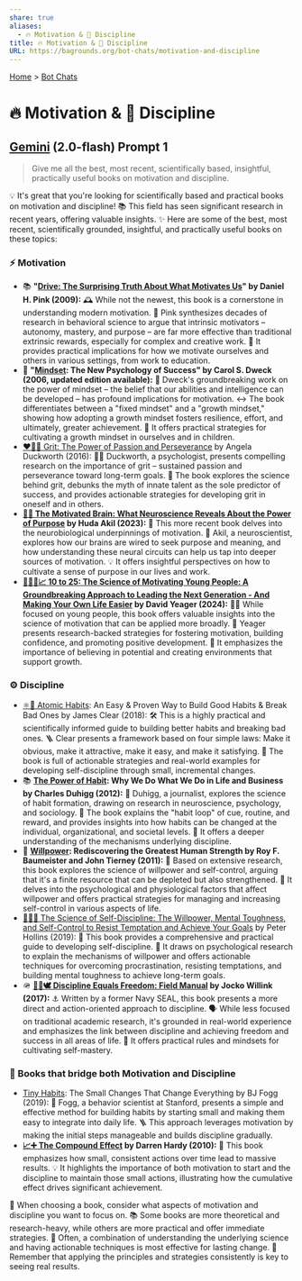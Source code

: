 ```yaml
---
share: true
aliases:
  - 🔥 Motivation & 🧘 Discipline
title: 🔥 Motivation & 🧘 Discipline
URL: https://bagrounds.org/bot-chats/motivation-and-discipline
---
```

[Home](../index.md) > [Bot Chats](./index.md)  
# 🔥 Motivation & 🧘 Discipline  
## [Gemini](../software/gemini.md) (2.0-flash) Prompt 1  
> Give me all the best, most recent, scientifically based, insightful, practically useful books on motivation and discipline.  
  
💡 It's great that you're looking for scientifically based and practical books on motivation and discipline! 📚 This field has seen significant research in recent years, offering valuable insights. ✨ Here are some of the best, most recent, scientifically grounded, insightful, and practically useful books on these topics:  
  
### ⚡️ Motivation  
  
* 📚 **"[Drive: The Surprising Truth About What Motivates Us](../books/drive-the-surprising-truth-about-what-motivates-us.md)" by Daniel H. Pink (2009):** 🕰️ While not the newest, this book is a cornerstone in understanding modern motivation. 🧪 Pink synthesizes decades of research in behavioral science to argue that intrinsic motivators – autonomy, mastery, and purpose – are far more effective than traditional extrinsic rewards, especially for complex and creative work. 💼 It provides practical implications for how we motivate ourselves and others in various settings, from work to education.  
* 🧠 **"[Mindset](../books/mindset.md): The New Psychology of Success" by Carol S. Dweck (2006, updated edition available):** 🌟 Dweck's groundbreaking work on the power of mindset – the belief that our abilities and intelligence can be developed – has profound implications for motivation. ↔️ The book differentiates between a "fixed mindset" and a "growth mindset," showing how adopting a growth mindset fosters resilience, effort, and ultimately, greater achievement. 🌱 It offers practical strategies for cultivating a growth mindset in ourselves and in children.  
* [❤️‍🔥💪 Grit: The Power of Passion and Perseverance](../books/grit-the-power-of-passion-and-perseverance.md) by Angela Duckworth (2016): 👩‍🔬 Duckworth, a psychologist, presents compelling research on the importance of grit – sustained passion and perseverance toward long-term goals. 🔬 The book explores the science behind grit, debunks the myth of innate talent as the sole predictor of success, and provides actionable strategies for developing grit in oneself and in others.  
* **[🎯🧠 The Motivated Brain: What Neuroscience Reveals About the Power of Purpose](../books/the-motivated-brain-what-neuroscience-reveals-about-the-power-of-purpose.md) by Huda Akil (2023):** 🧠 This more recent book delves into the neurobiological underpinnings of motivation. 🔬 Akil, a neuroscientist, explores how our brains are wired to seek purpose and meaning, and how understanding these neural circuits can help us tap into deeper sources of motivation. 💡 It offers insightful perspectives on how to cultivate a sense of purpose in our lives and work.  
* **[🧑‍🤝‍🧑📈 10 to 25: The Science of Motivating Young People: A Groundbreaking Approach to Leading the Next Generation - And Making Your Own Life Easier](../books/10-to-25-the-science-of-motivating-young-people-a-groundbreaking-approach-to-leading-the-next-generation-and-making-your-own-life-easier.md) by David Yeager (2024):** 🧑‍🏫 While focused on young people, this book offers valuable insights into the science of motivation that can be applied more broadly. 🧪 Yeager presents research-backed strategies for fostering motivation, building confidence, and promoting positive development. 🌟 It emphasizes the importance of believing in potential and creating environments that support growth.  
  
### ⚙️ Discipline  
  
* [⚛️🔄 Atomic Habits](../books/atomic-habits.md): An Easy & Proven Way to Build Good Habits & Break Bad Ones by James Clear (2018): 🛠️ This is a highly practical and scientifically informed guide to building better habits and breaking bad ones. 🪜 Clear presents a framework based on four simple laws: Make it obvious, make it attractive, make it easy, and make it satisfying. 📝 The book is full of actionable strategies and real-world examples for developing self-discipline through small, incremental changes.  
* 📚 **[The Power of Habit](../books/the-power-of-habit.md): Why We Do What We Do in Life and Business by Charles Duhigg (2012):** 📰 Duhigg, a journalist, explores the science of habit formation, drawing on research in neuroscience, psychology, and sociology. 🔁 The book explains the "habit loop" of cue, routine, and reward, and provides insights into how habits can be changed at the individual, organizational, and societal levels. 🧠 It offers a deeper understanding of the mechanisms underlying discipline.  
* 💪 **[Willpower](../books/willpower.md): Rediscovering the Greatest Human Strength by Roy F. Baumeister and John Tierney (2011):** 🧠 Based on extensive research, this book explores the science of willpower and self-control, arguing that it's a finite resource that can be depleted but also strengthened. 🧠 It delves into the psychological and physiological factors that affect willpower and offers practical strategies for managing and increasing self-control in various aspects of life.  
* [💪🎯🔬 The Science of Self-Discipline: The Willpower, Mental Toughness, and Self-Control to Resist Temptation and Achieve Your Goals](../books/the-science-of-self-discipline-the-willpower-mental-toughness-and-self-control-to-resist-temptation-and-achieve-your-goals.md) by Peter Hollins (2019): 📖 This book provides a comprehensive and practical guide to developing self-discipline. 🧪 It draws on psychological research to explain the mechanisms of willpower and offers actionable techniques for overcoming procrastination, resisting temptations, and building mental toughness to achieve long-term goals.  
* 🪖 **[🧘🟰🕊️ Discipline Equals Freedom: Field Manual](../books/discipline-equals-freedom-field-manual.md) by Jocko Willink (2017):** ⚓️ Written by a former Navy SEAL, this book presents a more direct and action-oriented approach to discipline. 🗣️ While less focused on traditional academic research, it's grounded in real-world experience and emphasizes the link between discipline and achieving freedom and success in all areas of life. 📜 It offers practical rules and mindsets for cultivating self-mastery.  
  
### 🤝 Books that bridge both Motivation and Discipline  
  
* [Tiny Habits](../books/tiny-habits.md): The Small Changes That Change Everything by BJ Fogg (2019): 🔬 Fogg, a behavior scientist at Stanford, presents a simple and effective method for building habits by starting small and making them easy to integrate into daily life. 🪜 This approach leverages motivation by making the initial steps manageable and builds discipline gradually.  
* **[📈➕ The Compound Effect](../books/the-compound-effect.md) by Darren Hardy (2010):** 🚀 This book emphasizes how small, consistent actions over time lead to massive results. 💡 It highlights the importance of both motivation to start and the discipline to maintain those small actions, illustrating how the cumulative effect drives significant achievement.  
  
🤔 When choosing a book, consider what aspects of motivation and discipline you want to focus on. 📚 Some books are more theoretical and research-heavy, while others are more practical and offer immediate strategies. 🤝 Often, a combination of understanding the underlying science and having actionable techniques is most effective for lasting change. 🔑 Remember that applying the principles and strategies consistently is key to seeing real results.  
